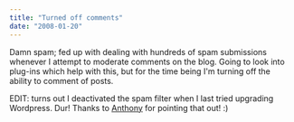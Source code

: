 ```yaml
---
title: "Turned off comments"
date: "2008-01-20"
---
```


Damn spam; fed up with dealing with hundreds of spam submissions whenever I attempt to moderate comments on the blog. Going to look into plug-ins which help with this, but for the time being I'm turning off the ability to comment of posts.

EDIT: turns out I deactivated the spam filter when I last tried upgrading Wordpress. Dur! Thanks to [Anthony](http://cisnky.com/) for pointing that out! :)

